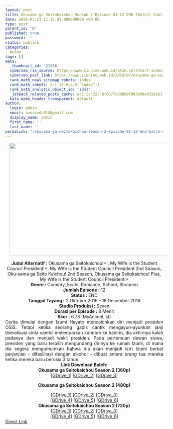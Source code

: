 ```yaml
---
layout: post
title: Okusama ga Seitokaichou Season 2 Episode 01-12 END [Batch] Subtitle Indonesia
date: 2020-03-23 11:17:01.000000000 +00:00
type: post
parent_id: '0'
published: true
password: ''
status: publish
categories:
- Anime
tags: []
meta:
  _thumbnail_id: '21556'
  cyberseo_rss_source: https://www.ciunime.web.id/atom.xml?start-index=1051&max-results=150
  cyberseo_post_link: https://www.ciunime.web.id/2019/07/okusama-ga-seitokaichou-season-2.html
  rank_math_news_sitemap_robots: index
  rank_math_robots: a:1:{i:0;s:5:"index";}
  rank_math_analytic_object_id: '1843'
  _jetpack_related_posts_cache: a:1:{s:32:"8f6677c9d6b0f903e98ad32ec61f8deb";a:2:{s:7:"expires";i:1651976404;s:7:"payload";a:0:{}}}
  kata_make_header_transparent: default
author:
  login: admin
  email: senseads014@gmail.com
  display_name: admin
  first_name: ''
  last_name: ''
permalink: "/okusama-ga-seitokaichou-season-2-episode-01-12-end-batch-subtitle-indonesia/"
---
```

<div class="separator" style="clear: both; text-align: center;"><a href="https://1.bp.blogspot.com/-4yx2wOPqeHM/XSnhyedbl9I/AAAAAAAAbp4/cYuUhWiU1AgRf1kcQUCs8nn-xbRiSUXzgCLcBGAs/s1600/Okusama%2Bga%2BSeitokaichou%2BSeason%2B2.jpg" imageanchor="1" style="margin-left: 1em; margin-right: 1em;"><img border="0" data-original-height="720" data-original-width="1280" height="360" src="{{ site.baseurl }}/assets/2020/03/Okusama%2Bga%2BSeitokaichou%2BSeason%2B2.jpg" width="640" /></a></div>
<p>
<div style="text-align: center;"><b>Judul</b><b><b> Alternatif</b> :</b> Okusama ga Seitokaichou!+!, My Wife is the Student Council President!+, My Wife is the Student Council President 2nd Season, Oku-sama ga Seito Kaichou! 2nd Season, Okusama ga Seitokaichou! Plus, My Wife is the Student Council President!+</div>
<div style="text-align: center;"><b><b>Genre :</b></b> Comedy, Ecchi, Romance, School, Shounen</div>
<div style="text-align: center;"><b>Jumlah Episode :</b> 12<br /><b>Status :&nbsp;</b>END<br /><b>Tanggal Tayang :</b> 2 Oktober 2016 - 18 Desember 2016<br /><b>Studio Produksi :</b> Seven<br /><b>Durasi per Episode :</b> 8 Menit</div>
<div style="text-align: center;"><b>Skor :</b> 6.78 (MyAnimeList)</div>
<div style="text-align: center;"></div>
<div style="text-align: justify;">Cerita dimulai dengan Izumi Hayato mencalonkan diri menjadi presiden OSIS. Tetapi ketika seorang gadis cantik mengayun-ayunkan janji liberalisasi cinta sambil melemparkan kondom ke hadirin, dia akhirnya kalah padanya dan menjadi wakil presiden. Pada pertemuan dewan siswa, presiden yang baru terpilih mengundang dirinya ke rumah Izumi, di mana dia segera mengumumkan bahwa dia akan menjadi istri Izumi berkat perjanjian - difasilitasi dengan alkohol - dibuat antara orang tua mereka ketika mereka baru berusia 3 tahun.</div>
<div style="text-align: justify;"></div>
<div style="text-align: justify;"></div>
<div style="text-align: center;"><b>Link Download Batch:</b></div>
<div style="text-align: center;">
<div style="text-align: center;">
<div style="text-align: center;"><b>Okusama ga Seitokaichou Season 2 (360p)</b></div>
<div style="text-align: center;">[<a href="https://drive.google.com/uc?id=1RLtcVt_U1pZXeYGNJF_fJpPOC_0U7Fu7" target="_blank" rel="noopener">GDrive_1</a>] [<a href="https://drive.google.com/uc?id=1rulxnbVlTy4rWp7nv0031wo0RwT4muer" target="_blank" rel="noopener">GDrive_2</a>] [<a href="https://drive.google.com/uc?id=1PWXsyFaYpiUJgaT5-7Z78GEemBJ0GjTO" target="_blank" rel="noopener">GDrive_3</a>]</div>
<div style="text-align: center;"></div>
<p><b>Okusama ga Seitokaichou Season 2 (480p)</b></div>
<div style="text-align: center;">[<a href="https://drive.google.com/uc?id=11MpHF7Zdga0RsBccKYwI91vAmwVp12Kq" target="_blank" rel="noopener">GDrive_1</a>] [<a href="https://drive.google.com/uc?id=1Md2TfOAC_kRJ6RXVS0WGAzztah07SZfd" target="_blank" rel="noopener">GDrive_2</a>] [<a href="https://drive.google.com/uc?id=1n5kC9stE1MHBUxd6wuUnSqWYNBQJI5DL" target="_blank" rel="noopener">GDrive_3</a>]<br />[<a href="https://drive.google.com/uc?id=1yxGBXSe__fjXxL-UN6plnQF_MGwZbIJp" target="_blank" rel="noopener">GDrive_4</a>] [<a href="https://drive.google.com/uc?id=1xouqaKDULAWvNZrntuZDrarKHmD5FNHz" target="_blank" rel="noopener">GDrive_5</a>] [<a href="https://drive.google.com/uc?id=18L-Z_TndzRsGmArMwZzUlKhI5bb0Di6E" target="_blank" rel="noopener">GDrive_6</a>]</div>
<div style="text-align: center;"><b>Okusama ga Seitokaichou Season 2 (720p)</b><br />[<a href="https://drive.google.com/uc?id=1upP2IxRnQIQmAZV3zqH5G9KNvwEd7svN" target="_blank" rel="noopener">GDrive_1</a>] [<a href="https://drive.google.com/uc?id=1OwIxo9KzJZf6NqYAI1DQeF6X2UlAAbLI" target="_blank" rel="noopener">GDrive_2</a>] [<a href="https://drive.google.com/uc?id=1UB02YU2T8e2WCy-gX1m_LMphXIIKh8gp" target="_blank" rel="noopener">GDrive_3</a>]<br />[<a href="https://drive.google.com/uc?id=1swTKETSMB__Zg2EbQ1pqUhs2rbNolu5x" target="_blank" rel="noopener">GDrive_4</a>] [<a href="https://drive.google.com/uc?id=13gmoInATaOyjEYs1xOKlEO0fDHE2Ro3l" target="_blank" rel="noopener">GDrive_5</a>] [<a href="https://drive.google.com/uc?id=1ycEX0kVLDGg5spyYaNniC_4ztikQ0GLX" target="_blank" rel="noopener">GDrive_6</a>]</div>
</div>
<link rel="stylesheet" href="https://cdnjs.cloudflare.com/ajax/libs/font-awesome/4.7.0/css/font-awesome.min.css" />
<div class="divbtn"> <a href="https://handymansurrender.com/fihup8buzv?key=94550f7ce39444073321dde3b8782f97" class="btn"><i class="fa fa-download"></i> Direct Link</a> </div>
